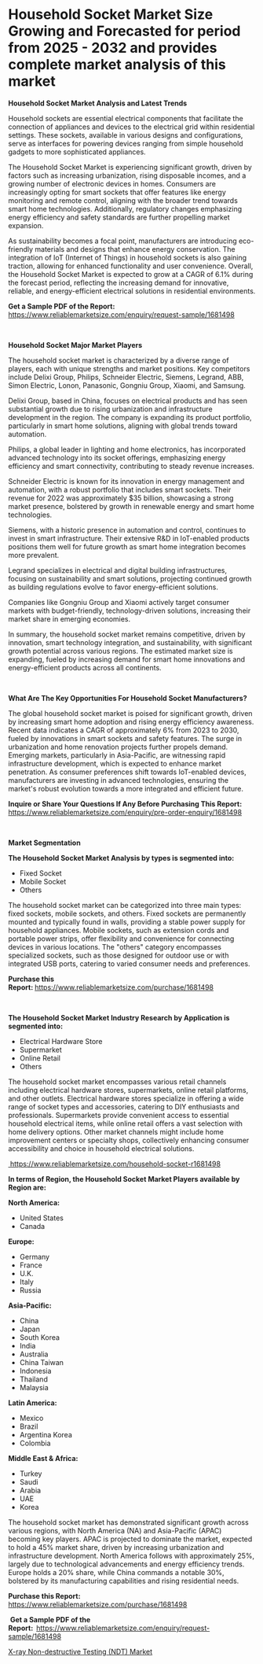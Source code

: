 <p><h1>Household Socket Market Size Growing and Forecasted for period from 2025 - 2032 and provides complete market analysis of this market</h1></p><p><strong>Household Socket Market Analysis and Latest Trends</strong></p>
<p><p>Household sockets are essential electrical components that facilitate the connection of appliances and devices to the electrical grid within residential settings. These sockets, available in various designs and configurations, serve as interfaces for powering devices ranging from simple household gadgets to more sophisticated appliances.</p><p>The Household Socket Market is experiencing significant growth, driven by factors such as increasing urbanization, rising disposable incomes, and a growing number of electronic devices in homes. Consumers are increasingly opting for smart sockets that offer features like energy monitoring and remote control, aligning with the broader trend towards smart home technologies. Additionally, regulatory changes emphasizing energy efficiency and safety standards are further propelling market expansion.</p><p>As sustainability becomes a focal point, manufacturers are introducing eco-friendly materials and designs that enhance energy conservation. The integration of IoT (Internet of Things) in household sockets is also gaining traction, allowing for enhanced functionality and user convenience. Overall, the Household Socket Market is expected to grow at a CAGR of 6.1% during the forecast period, reflecting the increasing demand for innovative, reliable, and energy-efficient electrical solutions in residential environments.</p></p>
<p><strong>Get a Sample PDF of the Report:&nbsp;</strong> <a href="https://www.reliablemarketsize.com/enquiry/request-sample/1681498?utm_campaign=2890&utm_medium=2&utm_source=Github&utm_content=ia&utm_term=28022025&utm_id=household-socket">https://www.reliablemarketsize.com/enquiry/request-sample/1681498</a></p>
<p>&nbsp;</p>
<p><strong>Household Socket Major Market Players</strong></p>
<p><p>The household socket market is characterized by a diverse range of players, each with unique strengths and market positions. Key competitors include Delixi Group, Philips, Schneider Electric, Siemens, Legrand, ABB, Simon Electric, Lonon, Panasonic, Gongniu Group, Xiaomi, and Samsung. </p><p>Delixi Group, based in China, focuses on electrical products and has seen substantial growth due to rising urbanization and infrastructure development in the region. The company is expanding its product portfolio, particularly in smart home solutions, aligning with global trends toward automation.</p><p>Philips, a global leader in lighting and home electronics, has incorporated advanced technology into its socket offerings, emphasizing energy efficiency and smart connectivity, contributing to steady revenue increases. </p><p>Schneider Electric is known for its innovation in energy management and automation, with a robust portfolio that includes smart sockets. Their revenue for 2022 was approximately $35 billion, showcasing a strong market presence, bolstered by growth in renewable energy and smart home technologies.</p><p>Siemens, with a historic presence in automation and control, continues to invest in smart infrastructure. Their extensive R&D in IoT-enabled products positions them well for future growth as smart home integration becomes more prevalent.</p><p>Legrand specializes in electrical and digital building infrastructures, focusing on sustainability and smart solutions, projecting continued growth as building regulations evolve to favor energy-efficient solutions.</p><p>Companies like Gongniu Group and Xiaomi actively target consumer markets with budget-friendly, technology-driven solutions, increasing their market share in emerging economies. </p><p>In summary, the household socket market remains competitive, driven by innovation, smart technology integration, and sustainability, with significant growth potential across various regions. The estimated market size is expanding, fueled by increasing demand for smart home innovations and energy-efficient products across all continents.</p></p>
<p>&nbsp;</p>
<p><strong>What Are The Key Opportunities For Household Socket Manufacturers?</strong></p>
<p><p>The global household socket market is poised for significant growth, driven by increasing smart home adoption and rising energy efficiency awareness. Recent data indicates a CAGR of approximately 6% from 2023 to 2030, fueled by innovations in smart sockets and safety features. The surge in urbanization and home renovation projects further propels demand. Emerging markets, particularly in Asia-Pacific, are witnessing rapid infrastructure development, which is expected to enhance market penetration. As consumer preferences shift towards IoT-enabled devices, manufacturers are investing in advanced technologies, ensuring the market's robust evolution towards a more integrated and efficient future.</p></p>
<p><strong>Inquire or Share Your Questions If Any Before Purchasing This Report:</strong> <a href="https://www.reliablemarketsize.com/enquiry/pre-order-enquiry/1681498?utm_campaign=2890&utm_medium=2&utm_source=Github&utm_content=ia&utm_term=28022025&utm_id=household-socket">https://www.reliablemarketsize.com/enquiry/pre-order-enquiry/1681498</a></p>
<p>&nbsp;</p>
<p><strong>Market Segmentation</strong></p>
<p><strong>The Household Socket Market Analysis by types is segmented into:</strong></p>
<p><ul><li>Fixed Socket</li><li>Mobile Socket</li><li>Others</li></ul></p>
<p><p>The household socket market can be categorized into three main types: fixed sockets, mobile sockets, and others. Fixed sockets are permanently mounted and typically found in walls, providing a stable power supply for household appliances. Mobile sockets, such as extension cords and portable power strips, offer flexibility and convenience for connecting devices in various locations. The "others" category encompasses specialized sockets, such as those designed for outdoor use or with integrated USB ports, catering to varied consumer needs and preferences.</p></p>
<p><strong>Purchase this Report:&nbsp;</strong><a href="https://www.reliablemarketsize.com/purchase/1681498?utm_campaign=2890&utm_medium=2&utm_source=Github&utm_content=ia&utm_term=28022025&utm_id=household-socket">https://www.reliablemarketsize.com/purchase/1681498</a></p>
<p>&nbsp;</p>
<p><strong>The Household Socket Market Industry Research by Application is segmented into:</strong></p>
<p><ul><li>Electrical Hardware Store</li><li>Supermarket</li><li>Online Retail</li><li>Others</li></ul></p>
<p><p>The household socket market encompasses various retail channels including electrical hardware stores, supermarkets, online retail platforms, and other outlets. Electrical hardware stores specialize in offering a wide range of socket types and accessories, catering to DIY enthusiasts and professionals. Supermarkets provide convenient access to essential household electrical items, while online retail offers a vast selection with home delivery options. Other market channels might include home improvement centers or specialty shops, collectively enhancing consumer accessibility and choice in household electrical solutions.</p></p>
<p><a href="https://www.reliablemarketsize.com/household-socket-r1681498?utm_campaign=2890&utm_medium=2&utm_source=Github&utm_content=ia&utm_term=28022025&utm_id=household-socket">&nbsp;https://www.reliablemarketsize.com/household-socket-r1681498</a></p>
<p><strong>In terms of Region, the Household Socket Market Players available by Region are:</strong></p>
<p>
    <p> <strong> North America: </strong>
        <ul>
            <li>United States</li>
            <li>Canada</li>
        </ul>
        </p> 
    <p> <strong> Europe: </strong>
        <ul>
            <li>Germany</li>
            <li>France</li>
            <li>U.K.</li>
            <li>Italy</li>
            <li>Russia</li>
        </ul>
        </p> 
    <p> <strong> Asia-Pacific: </strong>
        <ul>
            <li>China</li>
            <li>Japan</li>
            <li>South Korea</li>
            <li>India</li>
            <li>Australia</li>
            <li>China Taiwan</li>
            <li>Indonesia</li>
            <li>Thailand</li>
            <li>Malaysia</li>
        </ul>
        </p> 
    <p> <strong> Latin America: </strong>
        <ul>
            <li>Mexico</li>
            <li>Brazil</li>
            <li>Argentina Korea</li>
            <li>Colombia</li>
        </ul>
        </p> 
    <p> <strong> Middle East & Africa: </strong>
        <ul>
            <li>Turkey</li>
            <li>Saudi</li>
            <li>Arabia</li>
            <li>UAE</li>
            <li>Korea</li>
        </ul>
    </p>
    </p>
<p><p>The household socket market has demonstrated significant growth across various regions, with North America (NA) and Asia-Pacific (APAC) becoming key players. APAC is projected to dominate the market, expected to hold a 45% market share, driven by increasing urbanization and infrastructure development. North America follows with approximately 25%, largely due to technological advancements and energy efficiency trends. Europe holds a 20% share, while China commands a notable 30%, bolstered by its manufacturing capabilities and rising residential needs.</p></p>
<p><strong>Purchase this Report: </strong><a href="https://www.reliablemarketsize.com/purchase/1681498?utm_campaign=2890&utm_medium=2&utm_source=Github&utm_content=ia&utm_term=28022025&utm_id=household-socket">https://www.reliablemarketsize.com/purchase/1681498</a></p>
<p>&nbsp;<strong>Get a Sample PDF of the Report:&nbsp;&nbsp;</strong><a href="https://www.reliablemarketsize.com/enquiry/request-sample/1681498?utm_campaign=2890&utm_medium=2&utm_source=Github&utm_content=ia&utm_term=28022025&utm_id=household-socket">https://www.reliablemarketsize.com/enquiry/request-sample/1681498</a></p>
<p><strong></strong></p>
<p><p><a href="https://github.com/kirstejuvet/Market-Research-Report-List-1/blob/main/x-ray-non-destructive-testing-ndt-market.md?utm_campaign=2890&utm_medium=2&utm_source=Github&utm_content=ia&utm_term=28022025&utm_id=household-socket">X-ray Non-destructive Testing (NDT) Market</a></p></p>